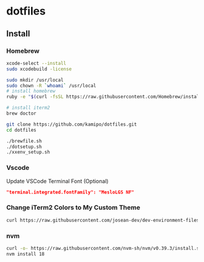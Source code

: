 # dotfiles

## Install

### Homebrew

```sh
xcode-select --install
sudo xcodebuild -license

sudo mkdir /usr/local
sudo chown -R `whoami` /usr/local
# install homebrew
ruby -e "$(curl -fsSL https://raw.githubusercontent.com/Homebrew/install/master/install)"

# install iterm2
brew doctor

git clone https://github.com/kamipo/dotfiles.git
cd dotfiles

./brewfile.sh
./dotsetup.sh
./xxenv_setup.sh

```

### Vscode

Update VSCode Terminal Font (Optional)

```json
"terminal.integrated.fontFamily": "MesloLGS NF"
```

### Change iTerm2 Colors to My Custom Theme

```sh
curl https://raw.githubusercontent.com/josean-dev/dev-environment-files/main/coolnight.itermcolors --output ~/Downloads/coolnight.itermcolors
```

### nvm

```sh
curl -o- https://raw.githubusercontent.com/nvm-sh/nvm/v0.39.3/install.sh | bash
nvm install 18

```
